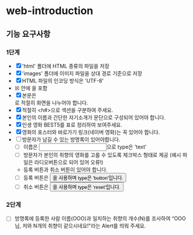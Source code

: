 # web-introduction

## 기능 요구사항

### 1단계
- [x] 'html' 폴더에 HTML 종류의 파일을 저장  
- [x] 'images' 폴더에 이미지 파일을 상대 경로 기준으로 저장  
- [x] HTML 파일의 인코딩 방식은 'UTF-8'  
- [x] <head> 안에 <meta charset="utf-8">을 포함  
- [x] 본문은 <div>로 적절히 화면을 나누어야 합니다.
- [x] 적절히 <h#>으로 섹션을 구분하여 주세요.
- [x] 본인의 이름과 간단한 자기소개가 문단으로 구성되어 있어야 합니다.
- [x] 인생 영화 BEST5를 표로 정리하여 보여주세요.
- [x] 영화의 포스터와 바로가기 링크(네이버 영화)는 꼭 있어야 합니다.
- [ ] 방문자가 남길 수 있는 방명록이 있어야합니다.
    - [ ] 이름은 <input>으로 type은 'text'
    - [ ] 방문자가 본인의 취향의 영화를 고를 수 있도록 체크박스 형태로 제공 (예시 파일은 라디오버튼으로 되어 있어 오류!)
    - 등록 버튼과 취소 버튼이 있어야 합니다.
    - [ ] 등록 버튼은 <button>을 사용하며 type은 'button'입니다.
    - [ ] 취소 버튼은 <button>을 사용하며 type은 'reset'입니다.

### 2단계

- [ ] 방명록에 등록한 사람 이름(OOO)과 일치하는 취향의 개수(N)를 조사하여 “OOO님, 저와 N개의 취향이 같으시네요!"라는 Alert를 띄워 주세요.